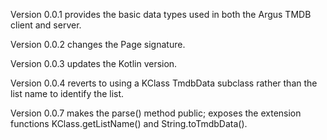 Version 0.0.1 provides the basic data types used in both the Argus TMDB client and server.

Version 0.0.2 changes the Page signature.

Version 0.0.3 updates the Kotlin version.

Version 0.0.4 reverts to using a KClass TmdbData subclass rather than the list name to identify the list.

Version 0.0.7 makes the parse() method public; exposes the extension functions KClass.getListName() and String.toTmdbData().
